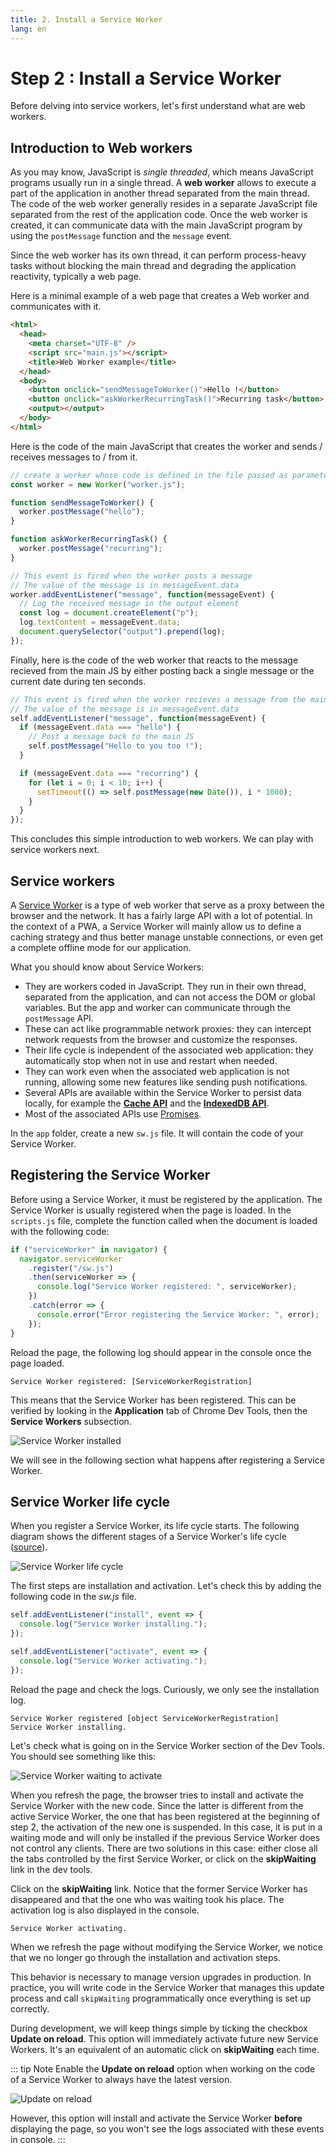 ```yaml
---
title: 2. Install a Service Worker
lang: en
---
```


# Step 2 : Install a Service Worker

Before delving into service workers, let's first understand what are web workers.

## Introduction to Web workers

As you may know, JavaScript is _single threaded_, which means JavaScript programs usually run in a single thread. A **web worker** allows to execute a part of the application in another thread separated from the main thread. The code of the web worker generally resides in a separate JavaScript file separated from the rest of the application code. Once the web worker is created, it can communicate data with the main JavaScript program by using the `postMessage` function and the `message` event.

Since the web worker has its own thread, it can perform process-heavy tasks without blocking the main thread and degrading the application reactivity, typically a web page.

Here is a minimal example of a web page that creates a Web worker and communicates with it.

```html
<html>
  <head>
    <meta charset="UTF-8" />
    <script src="main.js"></script>
    <title>Web Worker example</title>
  </head>
  <body>
    <button onclick="sendMessageToWorker()">Hello !</button>
    <button onclick="askWorkerRecurringTask()">Recurring task</button>
    <output></output>
  </body>
</html>
```

Here is the code of the main JavaScript that creates the worker and sends / receives messages to / from it.

```javascript
// create a worker whose code is defined in the file passed as parameter
const worker = new Worker("worker.js");

function sendMessageToWorker() {
  worker.postMessage("hello");
}

function askWorkerRecurringTask() {
  worker.postMessage("recurring");
}

// This event is fired when the worker posts a message
// The value of the message is in messageEvent.data
worker.addEventListener("message", function(messageEvent) {
  // Log the received message in the output element
  const log = document.createElement("p");
  log.textContent = messageEvent.data;
  document.querySelector("output").prepend(log);
});
```

Finally, here is the code of the web worker that reacts to the message recieved from the main JS by either posting back a single message or the current date during ten seconds.

```javascript
// This event is fired when the worker recieves a message from the main JavaScript
// The value of the message is in messageEvent.data
self.addEventListener("message", function(messageEvent) {
  if (messageEvent.data === "hello") {
    // Post a message back to the main JS
    self.postMessage("Hello to you too !");
  }

  if (messageEvent.data === "recurring") {
    for (let i = 0; i < 10; i++) {
      setTimeout(() => self.postMessage(new Date()), i * 1000);
    }
  }
});
```

This concludes this simple introduction to web workers. We can play with service workers next.

## Service workers

A [Service Worker](https://developers.google.com/web/fundamentals/primers/service-workers/) is a type of web worker that serve as a proxy between the browser and the network.
It has a fairly large API with a lot of potential.
In the context of a PWA, a Service Worker will mainly allow us to define a caching strategy and thus better manage unstable connections, or even get a complete offline mode for our application.

What you should know about Service Workers:

- They are workers coded in JavaScript. They run in their own thread, separated from the application, and can not access the DOM or global variables. But the app and worker can communicate through the `postMessage` API.
- These can act like programmable network proxies: they can intercept network requests from the browser and customize the responses.
- Their life cycle is independent of the associated web application: they automatically stop when not in use and restart when needed.
- They can work even when the associated web application is not running, allowing some new features like sending push notifications.
- Several APIs are available within the Service Worker to persist data locally, for example the [**Cache API**](https://developer.mozilla.org/en/docs/Web/API/Cache) and the [**IndexedDB API**](https://developer.mozilla.org/en/docs/Web/API/API_IndexedDB).
- Most of the associated APIs use [Promises](https://developer.mozilla.org/en/docs/Web/JavaScript/Reference/Global_Objects/Promise).

In the `app` folder, create a new `sw.js` file. It will contain the code of your Service Worker.

## Registering the Service Worker

Before using a Service Worker, it must be registered by the application. The Service Worker is usually registered when the page is loaded. In the `scripts.js` file, complete the function called when the document is loaded with the following code:

```js
if ("serviceWorker" in navigator) {
  navigator.serviceWorker
    .register("/sw.js")
    .then(serviceWorker => {
      console.log("Service Worker registered: ", serviceWorker);
    })
    .catch(error => {
      console.error("Error registering the Service Worker: ", error);
    });
}
```

Reload the page, the following log should appear in the console once the page loaded.

```Access log
Service Worker registered: [ServiceWorkerRegistration]
```

This means that the Service Worker has been registered. This can be verified by looking in the **Application** tab of Chrome Dev Tools, then the **Service Workers** subsection.

![Service Worker installed](./readme_assets/service-worker-setup.png)

We will see in the following section what happens after registering a Service Worker.

## Service Worker life cycle

When you register a Service Worker, its life cycle starts. The following diagram shows the different stages of a Service Worker's life cycle ([source](https://developers.google.com/web/fundamentals/primers/service-workers/)).

![Service Worker life cycle](./readme_assets/sw-lifecycle.png)

The first steps are installation and activation. Let's check this by adding the following code in the _sw.js_ file.

```js
self.addEventListener("install", event => {
  console.log("Service Worker installing.");
});

self.addEventListener("activate", event => {
  console.log("Service Worker activating.");
});
```

Reload the page and check the logs. Curiously, we only see the installation log.

```
Service Worker registered [object ServiceWorkerRegistration]
Service Worker installing.
```

Let's check what is going on in the Service Worker section of the Dev Tools. You should see something like this:

![Service Worker waiting to activate](./readme_assets/sw-waiting.png)

When you refresh the page, the browser tries to install and activate the Service Worker with the new code. Since the latter is different from the active Service Worker, the one that has been registered at the beginning of step 2, the activation of the new one is suspended. In this case, it is put in a waiting mode and will only be installed if the previous Service Worker does not control any clients. There are two solutions in this case: either close all the tabs controlled by the first Service Worker, or click on the **skipWaiting** link in the dev tools.

Click on the **skipWaiting** link. Notice that the former Service Worker has disappeared and that the one who was waiting took his place. The activation log is also displayed in the console.

```
Service Worker activating.
```

When we refresh the page without modifying the Service Worker, we notice that we no longer go through the installation and activation steps.

This behavior is necessary to manage version upgrades in production. In practice, you will write code in the Service Worker that manages this update process and call `skipWaiting` programmatically once everything is set up correctly.

During development, we will keep things simple by ticking the checkbox **Update on reload**. This option will immediately activate future new Service Workers. It's an equivalent of an automatic click on **skipWaiting** each time.

::: tip Note
Enable the **Update on reload** option when working on the code of a Service Worker to always have the latest version.

![Update on reload](./readme_assets/devtools-update-on-reload.png)

However, this option will install and activate the Service Worker **before** displaying the page, so you won't see the logs associated with these events in console.
:::